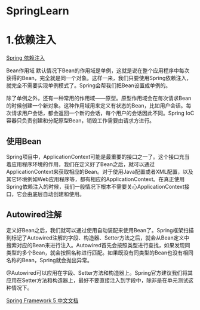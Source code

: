 # SpringLearn

# 1.依赖注入
[Spring 依赖注入](https://www.jianshu.com/p/bf0c9f23381a)

Bean作用域
默认情况下Bean的作用域是单例，这就是说在整个应用程序中每次获得的Bean，完全就是同一个对象。这样一来，我们只要使用Spring依赖注入，就完全不需要实现单例模式了。Spring会帮我们把Bean设置成单例的。

除了单例之外，还有一种常用的作用域——原型。原型作用域会在每次请求Bean的时候创建一个新对象。这种作用域用来定义有状态的Bean，比如用户会话。每次请求用户会话，都会返回一个新的会话，每个用户的会话因此不同。Spring IoC容器只负责创建和分配原型Bean，销毁工作需要由请求方进行。

## 使用Bean
Spring项目中，ApplicationContext可能是最重要的接口之一了。这个接口充当着应用程序环境的作用，我们在定义好了Bean之后，就可以通过ApplicationContext来获取相应的Bean。对于使用Java配置或者XML配置，以及其它环境例如Web应用程序等，都有相应的ApplicationContext。在真正使用Spring依赖注入的时候，我们一般情况下根本不需要关心ApplicationContext接口，它会由底层自动创建和使用。



## Autowired注解
定义好Bean之后，我们就可以通过使用自动装配来使用Bean了。Spring框架扫描到标记了Autowired注解的字段、构造器、Setter方法之后，就会从Bean定义中搜索对应的Bean来进行注入。Autowired首先会按照类型进行查找，如果发现同类型的多个Bean，就会按照名称进行匹配。如果既没有同类型的Bean也没有相同名称的Bean，Spring就会抛出异常。


@Autowired可以应用在字段、Setter方法和构造器上。Spring官方建议我们将其应用在Setter方法和构造器上，最好不要直接注入到字段中，除非是在单元测试这种情况下。


[Spring Framework 5 中文文档](https://legacy.gitbook.com/book/lfvepclr/spring-framework-5-doc-cn/details)